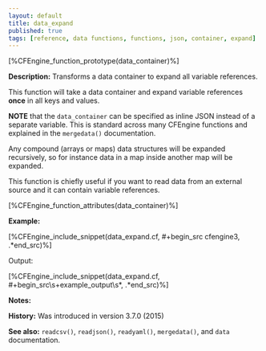 ```yaml
---
layout: default
title: data_expand
published: true
tags: [reference, data functions, functions, json, container, expand]
---
```


[%CFEngine_function_prototype(data_container)%]

**Description:** Transforms a data container to expand all variable references.

This function will take a data container and expand variable
references **once** in all keys and values.

**NOTE** that the `data_container` can be specified as inline JSON
instead of a separate variable. This is standard across many CFEngine
functions and explained in the `mergedata()` documentation.

Any compound (arrays or maps) data structures will be expanded
recursively, so for instance data in a map inside another map will be
expanded.

This function is chiefly useful if you want to read data from an
external source and it can contain variable references.

[%CFEngine_function_attributes(data_container)%]

**Example:**

[%CFEngine_include_snippet(data_expand.cf, #\+begin_src cfengine3, .*end_src)%]

Output:

[%CFEngine_include_snippet(data_expand.cf, #\+begin_src\s+example_output\s*, .*end_src)%]

**Notes:**

**History:** Was introduced in version 3.7.0 (2015)

**See also:** `readcsv()`, `readjson()`, `readyaml()`, `mergedata()`, and `data` documentation.
